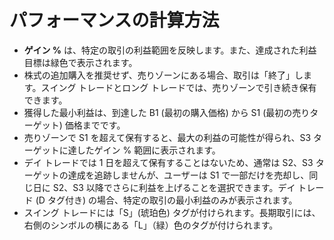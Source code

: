 # **パフォーマンスの計算方法**
- **ゲイン %** は、特定の取引の利益範囲を反映します。また、達成された利益目標は緑色で表示されます。
- 株式の追加購入を推奨せず、売りゾーンにある場合、取引は「終了」します。スイング トレードとロング トレードでは、売りゾーンで引き続き保有できます。
- 獲得した最小利益は、到達した B1 (最初の購入価格) から S1 (最初の売りターゲット) 価格までです。
- 売りゾーンで S1 を超えて保有すると、最大の利益の可能性が得られ、S3 ターゲットに達したゲイン % 範囲に表示されます。
- デイ トレードでは 1 日を超えて保有することはないため、通常は S2、S3 ターゲットの達成を追跡しませんが、ユーザーは S1 で一部だけを売却し、同じ日に S2、S3 以降でさらに利益を上げることを選択できます。デイ トレード (D タグ付き) の場合、特定の取引の最小利益のみが表示されます。
- スイング トレードには「S」(琥珀色) タグが付けられます。長期取引には、右側のシンボルの横にある「L」（緑）色のタグが付けられます。
